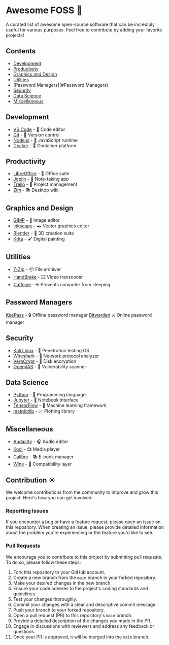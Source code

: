 # Awesome FOSS 🚀

A curated list of awesome open-source software that can be incredibly useful for various purposes. Feel free to contribute by adding your favorite projects!

## Contents

- [Development](#development)
- [Productivity](#productivity)
- [Graphics and Design](#graphics-and-design)
- [Utilities](#utilities)
- [Password Managers](#Password Managers)
- [Security](#security)
- [Data Science](#data-science)
- [Miscellaneous](#miscellaneous)

## Development

- [VS Code](https://github.com/microsoft/vscode) - 📝 Code editor
- [Git](https://github.com/git/git) - 📜 Version control
- [Node.js](https://github.com/nodejs/node) - 🚀 JavaScript runtime
- [Docker](https://github.com/docker/docker) - 🐳 Container platform

## Productivity

- [LibreOffice](https://www.libreoffice.org/) - 📄 Office suite
- [Joplin](https://github.com/laurent22/joplin) - 📓 Note-taking app
- [Trello](https://github.com/trello/trello) - 📅 Project management
- [Zim](https://github.com/jaap-karssenberg/zim-desktop-wiki) - 📚 Desktop wiki

## Graphics and Design

- [GIMP](https://www.gimp.org/) - 🎨 Image editor
- [Inkscape](https://inkscape.org/) - ✒️ Vector graphics editor
- [Blender](https://www.blender.org/) - 🍹 3D creation suite
- [Krita](https://krita.org/) - 🖌️ Digital painting

## Utilities

- [7-Zip](https://www.7-zip.org/) - 📦 File archiver
- [HandBrake](https://handbrake.fr/) - 🎞️ Video transcoder
- [Caffeine](https://github.com/caffeine-ng/caffeine-ng) - ☕ Prevents computer from sleeping

## Password Managers

 [KeePass](https://keepass.info/) - 🔒 Offline password manager
 [Bitwarden](https://bitwarden.com) ⚔️ Online password manager
## Security

- [Kali Linux](https://www.kali.org/) - 🐉 Penetration testing OS
- [Wireshark](https://www.wireshark.org/) - 📶 Network protocol analyzer
- [VeraCrypt](https://www.veracrypt.fr/) - 🔐 Disk encryption
- [OpenVAS](https://www.openvas.org/) - 🚪 Vulnerability scanner

## Data Science

- [Python](https://www.python.org/) - 🐍 Programming language
- [Jupyter](https://jupyter.org/) - 📔 Notebook interface
- [TensorFlow](https://www.tensorflow.org/) - 🧠 Machine learning framework
- [matplotlib](https://matplotlib.org/) - 📈 Plotting library

## Miscellaneous

- [Audacity](https://www.audacityteam.org/) - 🎧 Audio editor
- [Kodi](https://kodi.tv/) - 📺 Media player
- [Calibre](https://calibre-ebook.com/) - 📚 E-book manager
- [Wine](https://www.winehq.org/) - 🍷 Compatibility layer

## Contribution ☀️

We welcome contributions from the community to improve and grow this project. Here's how you can get involved:

### Reporting Issues

If you encounter a bug or have a feature request, please open an issue on this repository. When creating an issue, please provide detailed information about the problem you're experiencing or the feature you'd like to see.

### Pull Requests

We encourage you to contribute to this project by submitting pull requests. To do so, please follow these steps:

1. Fork this repository to your GitHub account.
2. Create a new branch from the `main` branch in your forked repository.
3. Make your desired changes in the new branch.
4. Ensure your code adheres to the project's coding standards and guidelines.
5. Test your changes thoroughly.
6. Commit your changes with a clear and descriptive commit message.
7. Push your branch to your forked repository.
8. Open a pull request (PR) to this repository's `main` branch.
9. Provide a detailed description of the changes you made in the PR.
10. Engage in discussions with reviewers and address any feedback or questions.
11. Once your PR is approved, it will be merged into the `main` branch.


